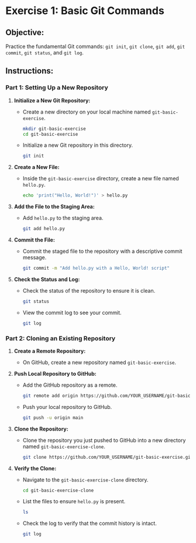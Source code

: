 # Exercise 1: Basic Git Commands

## Objective:
Practice the fundamental Git commands: `git init`, `git clone`, `git add`, `git commit`, `git status`, and `git log`.

## Instructions:

### Part 1: Setting Up a New Repository

1. **Initialize a New Git Repository:**
   - Create a new directory on your local machine named `git-basic-exercise`.
     ```bash
     mkdir git-basic-exercise
     cd git-basic-exercise
     ```
   - Initialize a new Git repository in this directory.
     ```bash
     git init
     ```

2. **Create a New File:**
   - Inside the `git-basic-exercise` directory, create a new file named `hello.py`.
     ```bash
     echo 'print("Hello, World!")' > hello.py
     ```

3. **Add the File to the Staging Area:**
   - Add `hello.py` to the staging area.
     ```bash
     git add hello.py
     ```

4. **Commit the File:**
   - Commit the staged file to the repository with a descriptive commit message.
     ```bash
     git commit -m "Add hello.py with a Hello, World! script"
     ```

5. **Check the Status and Log:**
   - Check the status of the repository to ensure it is clean.
     ```bash
     git status
     ```
   - View the commit log to see your commit.
     ```bash
     git log
     ```

### Part 2: Cloning an Existing Repository

1. **Create a Remote Repository:**
   - On GitHub, create a new repository named `git-basic-exercise`.

2. **Push Local Repository to GitHub:**
   - Add the GitHub repository as a remote.
     ```bash
     git remote add origin https://github.com/YOUR_USERNAME/git-basic-exercise.git
     ```
   - Push your local repository to GitHub.
     ```bash
     git push -u origin main
     ```

3. **Clone the Repository:**
   - Clone the repository you just pushed to GitHub into a new directory named `git-basic-exercise-clone`.
     ```bash
     git clone https://github.com/YOUR_USERNAME/git-basic-exercise.git git-basic-exercise-clone
     ```

4. **Verify the Clone:**
   - Navigate to the `git-basic-exercise-clone` directory.
     ```bash
     cd git-basic-exercise-clone
     ```
   - List the files to ensure `hello.py` is present.
     ```bash
     ls
     ```
   - Check the log to verify that the commit history is intact.
     ```bash
     git log
     ```
